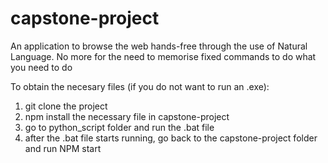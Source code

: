# capstone-project

An application to browse the web hands-free through the use of Natural Language. No more for the need to memorise fixed commands to do what you need to do

To obtain the necesary files (if you do not want to run an .exe):
1) git clone the project
2) npm install the necessary file in capstone-project
3) go to python_script folder and run the .bat file
4) after the .bat file starts running, go back to the capstone-project folder and run NPM start
